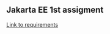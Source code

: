 <h2>Jakarta EE 1st assigment<br></h2>
<a href="http://klevas.mif.vu.lt/~vaidasj/tp/index.html#I-uzduotis">Link to requirements</a>
